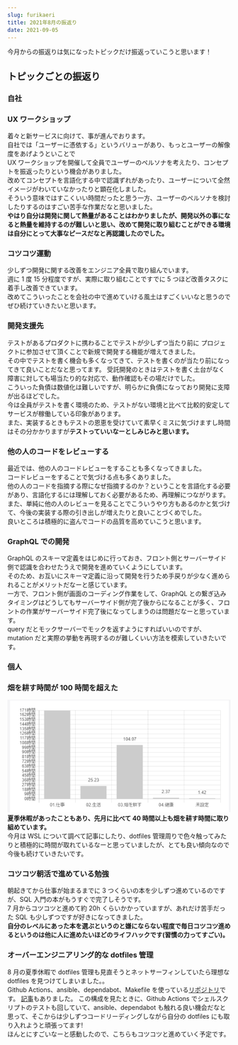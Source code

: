 ```yaml
---
slug: furikaeri
title: 2021年8月の振返り
date: 2021-09-05
---
```


今月からの振返りは気になったトピックだけ振返っていこうと思います！

## トピックごとの振返り

### 自社

### UX ワークショップ

着々と新サービスに向けて、事が進んでおります。  
自社では「ユーザーに憑依する」というバリューがあり、もっとユーザーの解像度をあげようといことで  
UX ワークショップを開催して全員でユーザーのペルソナを考えたり、コンセプトを振返ったりという機会がありました。  
改めてコンセプトを言語化する中で認識ずれがあったり、ユーザーについて全然イメージがわいていなかったりと顕在化しました。  
そういう意味ではすこくいい時間だったと思う一方、ユーザーのペルソナを検討したりするのはすごい苦手な作業だなと思いました。  
**やはり自分は開発に関して熱量があることはわかりましたが、開発以外の事になると熱量を維持するのが難しいと思い、改めて開発に取り組むことができる環境は自分にとって大事なピースだなと再認識したのでした。**

### コツコツ運動

少しずつ開発に関する改善をエンジニア全員で取り組んでいます。  
週に 1 度 15 分程度ですが、実際に取り組むことですでに 5 つほど改善タスクに着手し改善できています。  
改めてこういったことを会社の中で進めていける風土はすごくいいなと思うのでぜひ続けていきたいと思います。

### 開発支援先

テストがあるプロダクトに携わることでテストが少しずつ当たり前に
プロジェクトに参加させて頂くことで新規で開発する機能が増えてきました。  
その中でテストを書く機会も多くなってきて、テストを書くのが当たり前になってきて良いことだなと思ってます。
受託開発のときはテストを書く土台がなく障害に対しても場当たり的な対応で、動作確認もその場だけでした。  
こういった負債は数値化は難しいですが、明らかに負債になっており開発に支障が出るほどでした。  
今は全員がテストを書く環境のため、テストがない環境と比べて比較的安定してサービスが稼働している印象があります。  
また、実装するときもテストの恩恵を受けていて素早くミスに気づけますし時間はその分かかりますが**テストっていいなーとしみじみと思います。**

### 他の人のコードをレビューする

最近では、他の人のコードレビューをすることも多くなってきました。  
コードレビューをすることで気づける点も多くありました。  
他の人のコードを指摘する際になぜ指摘するのか？ということを言語化する必要があり、言語化するには理解しておく必要があるため、再理解につながります。  
また、単純に他の人のレビューを見ることでこういうやり方もあるのかと気づけて、今後の実装する際の引き出しが増えたりと良いことづくめでした。  
良いところは積極的に盗んでコードの品質を高めていこうと思います。

### GraphQL での開発

GraphQL のスキーマ定義をはじめに行っておき、フロント側とサーバーサイド側で認識を合わせたうえで開発を進めていくようにしています。  
そのため、お互いにスキーマ定義に沿って開発を行うため手戻りが少なく進められることがメリットだなーと感じています。  
一方で、フロント側が画面のコーディング作業をして、GraphQL との繋ぎ込みタイミングはどうしてもサーバーサイド側が完了後からになることが多く、フロントの作業がサーバーサイド完了後になってしまうのは問題だなーと思っています。  
query だとモックサーバーでモックを返すようにすればいいのですが、mutation だと実際の挙動を再現するのが難しくいい方法を模索していきたいです。

### 個人

### 畑を耕す時間が 100 時間を超えた

![](img1.png)
**夏季休暇があったこともあり、先月に比べて 40 時間以上も畑を耕す時間に取り組めています。**  
今月は WSL について調べて記事にしたり、dotfiles 管理周りで色々触ってみたりと積極的に時間が取れているなーと思っていましたが、とても良い傾向なので今後も続けていきたいです。

### コツコツ朝活で進めている勉強

朝起きてから仕事が始まるまでに 3 つくらいの本を少しずつ進めているのですが、SQL 入門の本がもうすぐで完了しそうです。  
7 月からコツコツと進めて約 20h くらいかかっていますが、あれだけ苦手だった SQL も少しずつですが好きになってきました。  
**自分のレベルにあった本を選ぶというのと嫌にならない程度で毎日コツコツ進めるというのは他に人に進めたいほどのライフハックです(習慣の力ってすごい)。**

### オーバーエンジニアリング的な dotfiles 管理

8 月の夏季休暇で dotfiles 管理も見直そうとネットサーフィンしていたら理想な dotfiles を見つけてしまいました。。  
Github Actions、ansible、dependabot、Makefile を使っている[リポジトリ](https://github.com/uu64/dotfiles)です。
[記事](https://uu64.me/blog/2020/11/dotfiles)もありました。
この構成を見たときに、Github Actions でシェルスクリプトのテストも回していて、ansible、dependabot も触れる良い機会だなと思って、そこからは少しずつコードリーディングしながら自分の dotfiles にも取り入れようと頑張ってます!  
ほんとにすごいなーと感動したので、こちらもコツコツと進めていく予定です。

